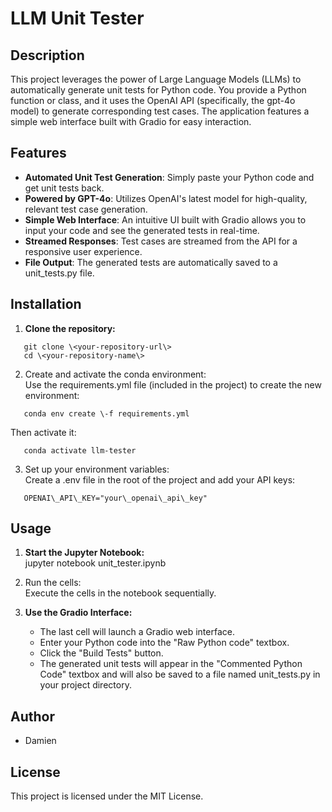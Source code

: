 # **LLM Unit Tester**

## **Description**

This project leverages the power of Large Language Models (LLMs) to automatically generate unit tests for Python code. You provide a Python function or class, and it uses the OpenAI API (specifically, the gpt-4o model) to generate corresponding test cases. The application features a simple web interface built with Gradio for easy interaction.

## **Features**

* **Automated Unit Test Generation**: Simply paste your Python code and get unit tests back.  
* **Powered by GPT-4o**: Utilizes OpenAI's latest model for high-quality, relevant test case generation.  
* **Simple Web Interface**: An intuitive UI built with Gradio allows you to input your code and see the generated tests in real-time.  
* **Streamed Responses**: Test cases are streamed from the API for a responsive user experience.  
* **File Output**: The generated tests are automatically saved to a unit\_tests.py file.

## **Installation**

1. **Clone the repository:**  

```
   git clone \<your-repository-url\>  
   cd \<your-repository-name\>
```

2. Create and activate the conda environment:  
   Use the requirements.yml file (included in the project) to create the new environment:  

```
   conda env create \-f requirements.yml
```

   Then activate it: 

``` 
   conda activate llm-tester
```

3. Set up your environment variables:  
   Create a .env file in the root of the project and add your API keys:  

```
   OPENAI\_API\_KEY="your\_openai\_api\_key"
```

## **Usage**

1. **Start the Jupyter Notebook:**  
   jupyter notebook unit\_tester.ipynb

2. Run the cells:  
   Execute the cells in the notebook sequentially.  
3. **Use the Gradio Interface:**  
   * The last cell will launch a Gradio web interface.  
   * Enter your Python code into the "Raw Python code" textbox.  
   * Click the "Build Tests" button.  
   * The generated unit tests will appear in the "Commented Python Code" textbox and will also be saved to a file named unit\_tests.py in your project directory.

## **Author**

* Damien

## **License**

This project is licensed under the MIT License.